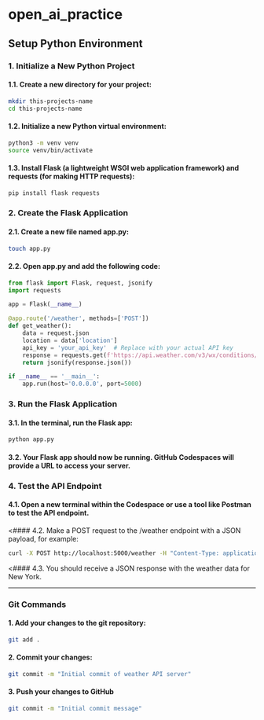 # open_ai_practice
## Setup Python Environment
### 1. Initialize a New Python Project

#### 1.1. Create a new directory for your project:
```sh
mkdir this-projects-name
cd this-projects-name
```

#### 1.2. Initialize a new Python virtual environment:
```sh
python3 -m venv venv
source venv/bin/activate
```

#### 1.3. Install Flask (a lightweight WSGI web application framework) and requests (for making HTTP requests):
```sh
pip install flask requests
```

### 2. Create the Flask Application
#### 2.1. Create a new file named app.py:

```sh
touch app.py
```

#### 2.2. Open app.py and add the following code:

```python
from flask import Flask, request, jsonify
import requests

app = Flask(__name__)

@app.route('/weather', methods=['POST'])
def get_weather():
    data = request.json
    location = data['location']
    api_key = 'your_api_key'  # Replace with your actual API key
    response = requests.get(f'https://api.weather.com/v3/wx/conditions/current?location={location}&apikey={api_key}')
    return jsonify(response.json())

if __name__ == '__main__':
    app.run(host='0.0.0.0', port=5000)
```

### 3. Run the Flask Application

#### 3.1. In the terminal, run the Flask app:
```sh
python app.py
```
#### 3.2. Your Flask app should now be running. GitHub Codespaces will provide a URL to access your server.


### 4. Test the API Endpoint

#### 4.1. Open a new terminal within the Codespace or use a tool like Postman to test the API endpoint.

<#### 4.2. Make a POST request to the /weather endpoint with a JSON payload, for example:
```sh
curl -X POST http://localhost:5000/weather -H "Content-Type: application/json" -d '{"location": "New York"}'
```

<#### 4.3. You should receive a JSON response with the weather data for New York.



---
### Git Commands
#### 1. Add your changes to the git repository:
```sh
git add .
```

#### 2. Commit your changes:
```sh
git commit -m "Initial commit of weather API server"
```

#### 3. Push your changes to GitHub
```sh
git commit -m "Initial commit message"
```